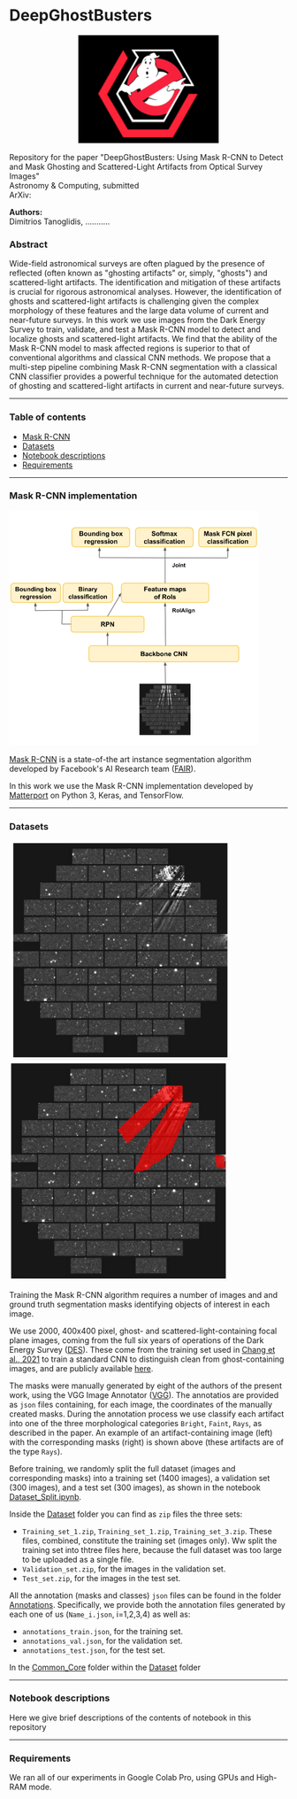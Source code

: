 
# DeepGhostBusters

<p align="center">
  <img  src="images/ghost.png">
</p>

Repository for the paper "DeepGhostBusters: Using Mask R-CNN to Detect and Mask Ghosting and Scattered-Light Artifacts from Optical Survey Images"\
Astronomy & Computing, submitted\
ArXiv: 

**Authors:**\
Dimitrios Tanoglidis, ...........


### Abstract 
Wide-field astronomical surveys are often plagued by the presence of reflected (often known as "ghosting artifacts" or, simply, "ghosts") and scattered-light artifacts. 
The identification and mitigation of these artifacts is crucial for rigorous astronomical analyses. 
However, the identification of ghosts and scattered-light artifacts is challenging given the complex morphology of these features and the large data volume of current and near-future surveys. 
In this work we use images from the Dark Energy Survey to train, validate, and test a Mask R-CNN model to detect and localize ghosts and scattered-light artifacts. 
We find that the ability of the Mask R-CNN model to mask affected regions is superior to that of conventional algorithms and classical CNN methods. 
We propose that a multi-step pipeline combining Mask R-CNN segmentation with a classical CNN classifier provides a powerful technique for the automated detection of ghosting and scattered-light artifacts in current and near-future surveys.


---

### Table of contents

- [Mask R-CNN](#Mask-R-CNN-implementation)
- [Datasets](#Datasets)
- [Notebook descriptions](#Notebook-descriptions)
- [Requirements](#Requirements)


---
### Mask R-CNN implementation

<p align="left">
  <img  src="images/Mask_R-CNN.png", width=450>
</p>

[Mask R-CNN](https://arxiv.org/abs/1703.06870) is a state-of-the art instance segmentation algorithm developed by Facebook's AI Research team ([FAIR](https://ai.facebook.com/)).

In this work we use the Mask R-CNN implementation developed by [Matterport](https://github.com/matterport/Mask_RCNN) on Python 3, Keras, and TensorFlow.

---
### Datasets

<p float="center">
  <img src="/images/Image_ghost.png" width="400" />
  <img src="/images/Mask_ghost.png" width="395" /> 
</p>

Training the Mask R-CNN algorithm requires a number of images and and ground truth segmentation masks identifying objects of interest in each image.

We use 2000,  400x400 pixel, ghost- and scattered-light-containing focal plane images, coming from the full six years of operations of the Dark Energy Survey ([DES](https://www.darkenergysurvey.org/)). 
These come from the training set used in [Chang et al., 2021](https://arxiv.org/abs/2105.10524) to train a standard CNN to distinguish clean from ghost-containing images, and are publicly available [here](https://des.ncsa.illinois.edu/releases/other/paper-data).

The masks were manually generated by eight of the authors of the present work, using the VGG Image Annotator ([VGG](https://www.robots.ox.ac.uk/~vgg/software/via/)). The annotatios are provided as `json` files containing, for each image, the coordinates of the manually created masks. During the annotation process we use classify each artifact into one of the three morphological categories `Bright`, `Faint`, `Rays`, as described in the paper. 
An example of an artifact-containing image (left) with the corresponding masks (right) is shown above (these artifacts are of the type `Rays`).

Before training, we randomly split the full dataset (images and corresponding masks) into a training set (1400 images), a validation set (300 images), and a test set (300 images), as shown in the notebook [Dataset_Split.ipynb](/Datasets/Dataset_Split.ipynb).

Inside the [Dataset](/Datasets) folder you can find as `zip` files the three sets:

- `Training_set_1.zip`, `Training_set_1.zip`,  `Training_set_3.zip`. These files, combined, constitute the training set (images only). Ww split the training set into thtree files here, because the full dataset was too large to be uploaded as a single file.
- `Validation_set.zip`, for the images in the validation set.
- `Test_set.zip`, for the images in the test set.

All the annotation (masks and classes) `json` files can be found in the folder [Annotations](/Datasets/Annotations). Specifically, we provide both the annotation files generated by each one of us (`Name_i.json`, i=1,2,3,4) as well as:

- `annotations_train.json`, for the training set.
- `annotations_val.json`, for the validation set.
- `annotations_test.json`, for the test set.

In the [Common_Core](/Datasets/Common_Core) folder within the [Dataset](/Datasets) folder



---
### Notebook descriptions

Here we give brief descriptions of the contents of notebook in this repository

---
### Requirements

We ran all of our experiments in Google Colab Pro, using GPUs and High-RAM mode.

